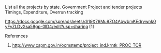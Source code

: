 List all the projects by state. 
Government Project and tender projects Timings, Expenditure, Overrun tracking

https://docs.google.com/spreadsheets/d/19X78Mu8ZO4AbwbmKEdrywnk0yFyZLDvXsa58gp-0lD4/edit?usp=sharing [1]

References

1. http://www.cspm.gov.in/ocmstemp/project_ind.krntk_PROC_TOR 
